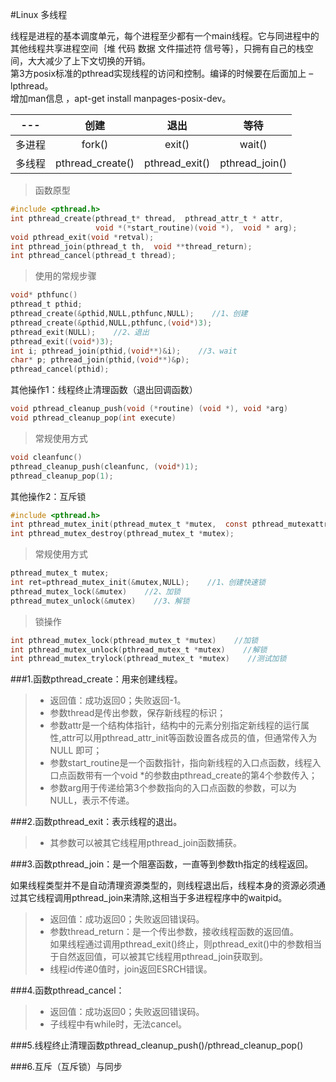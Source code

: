 #Linux 多线程

线程是进程的基本调度单元，每个进程至少都有一个main线程。它与同进程中的其他线程共享进程空间｛堆 代码 数据 文件描述符 信号等｝，只拥有自己的栈空间，大大减少了上下文切换的开销。  
第3方posix标准的pthread实现线程的访问和控制。编译的时候要在后面加上 –lpthread。   
增加man信息 ，apt-get install manpages-posix-dev。

| ---|创建|退出|等待|
|---------|:----:|:----:|:----:|
|多进程|fork()|exit()|wait()|
|多线程|pthread_create()|pthread_exit()|pthread_join()|

>函数原型

```c
#include <pthread.h>
int pthread_create(pthread_t* thread,  pthread_attr_t * attr,
                   void *(*start_routine)(void *),  void * arg);
void pthread_exit(void *retval);
int pthread_join(pthread_t th,  void **thread_return);
int pthread_cancel(pthread_t thread);    
```

>使用的常规步骤

```c
void* pthfunc()
pthread_t pthid;
pthread_create(&pthid,NULL,pthfunc,NULL);    //1、创建
pthread_create(&pthid,NULL,pthfunc,(void*)3);
pthread_exit(NULL);    //2、退出
pthread_exit((void*)3); 
int i; pthread_join(pthid,(void**)&i);    //3、wait
char* p; pthread_join(pthid,(void**)&p);
pthread_cancel(pthid);
```

其他操作1：线程终止清理函数（退出回调函数）

```c
void pthread_cleanup_push(void (*routine) (void *), void *arg) 
void pthread_cleanup_pop(int execute) 
```

>常规使用方式

```c
void cleanfunc()
pthread_cleanup_push(cleanfunc, (void*)1);
pthread_cleanup_pop(1);
```

其他操作2：互斥锁

```c
#include <pthread.h>
int pthread_mutex_init(pthread_mutex_t *mutex,  const pthread_mutexattr_t *mutexattr)
int pthread_mutex_destroy(pthread_mutex_t *mutex);
```

>常规使用方式

```c
pthread_mutex_t mutex;
int ret=pthread_mutex_init(&mutex,NULL);    //1、创建快速锁
pthread_mutex_lock(&mutex)    //2、加锁
pthread_mutex_unlock(&mutex)    //3、解锁
```

>锁操作

```c
int pthread_mutex_lock(pthread_mutex_t *mutex)    //加锁
int pthread_mutex_unlock(pthread_mutex_t *mutex)    //解锁
int pthread_mutex_trylock(pthread_mutex_t *mutex)    //测试加锁
```

###1.函数pthread_create：用来创建线程。

> * 返回值：成功返回0；失败返回-1。
> * 参数thread是传出参数，保存新线程的标识；
> * 参数attr是一个结构体指针，结构中的元素分别指定新线程的运行属性,attr可以用pthread_attr_init等函数设置各成员的值，但通常传入为NULL 即可；
> * 参数start_routine是一个函数指针，指向新线程的入口点函数，线程入口点函数带有一个void *的参数由pthread_create的第4个参数传入；
> * 参数arg用于传递给第3个参数指向的入口点函数的参数，可以为NULL，表示不传递。

###2.函数pthread_exit：表示线程的退出。

> * 其参数可以被其它线程用pthread_join函数捕获。

###3.函数pthread_join：是一个阻塞函数，一直等到参数th指定的线程返回。 

如果线程类型并不是自动清理资源类型的，则线程退出后，线程本身的资源必须通过其它线程调用pthread_join来清除,这相当于多进程程序中的waitpid。
> * 返回值：成功返回0；失败返回错误码。
> * 参数thread_return：是一个传出参数，接收线程函数的返回值。  
如果线程通过调用pthread_exit()终止，则pthread_exit()中的参数相当于自然返回值，可以被其它线程用pthread_join获取到。
> * 线程id传递0值时，join返回ESRCH错误。    

###4.函数pthread_cancel：

> * 返回值：成功返回0；失败返回错误码。
> * 子线程中有while时，无法cancel。

###5.线程终止清理函数pthread_cleanup_push()/pthread_cleanup_pop()

###6.互斥（互斥锁）与同步
